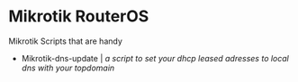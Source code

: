 # Mikrotik RouterOS
Mikrotik Scripts that are handy


- Mikrotik-dns-update   |    *a script to set your dhcp leased adresses to local dns with your topdomain*

